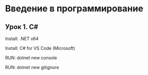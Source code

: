 # Введение в программирование
## Урок 1. C#

Install: .NET x64

Install: C# for VS Code (Microsoft)

RUN: dotnet new console

RUN: dotnet new gitignore
